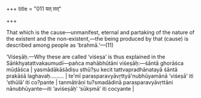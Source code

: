 +++
title = "011 यत् तत्"

+++

That which is the cause—unmanifest, eternal and partaking of the nature of the existent and the non-existent,—the being produced by that (cause) is described among people as ‘brahmā.’—(11)


‘Viśeṣāḥ.—Why these are called ‘viśeṣa’ is thus explained in the Sāṅkhyatattvakaumudī—pañca mahābhūtāni viśeṣāḥ:—śāntā ghorāśca mūḍāśca | yasmādākāśādiṣu sthū?ṣu kecit tattvapradhānatayā śāntā prakāśā laghavaḥ......... | te'mī parasparavyāvṛttyā'nubhūyamānā ‘viśeṣā’ iti ‘sthūlā’ iti co?pante | tanmātrāṇi tu?smadādinā parasparavyāvṛttāni nānubhūyante—iti ‘aviśeṣāḥ’ ‘sūkṣmā’ iti cocyante |
